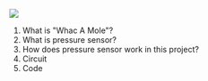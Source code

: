 ![](http://www.duetsblog.com/files/2012/06/WhackAMole.jpg)
1. What is "Whac A Mole"?
2. What is pressure sensor?
3. How does pressure sensor work in this project?
4. Circuit
5. Code